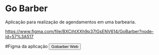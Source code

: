 # Go Barber
Aplicação para realização de agendamentos em uma barbearia.

https://www.figma.com/file/BXCihtXXh9p37lGsENV614/GoBarber?node-id=57%3A517


#Figma da aplicação
<button name="button" onclick="https://www.figma.com/file/BXCihtXXh9p37lGsENV614/GoBarber">Gobarber Web</button>
